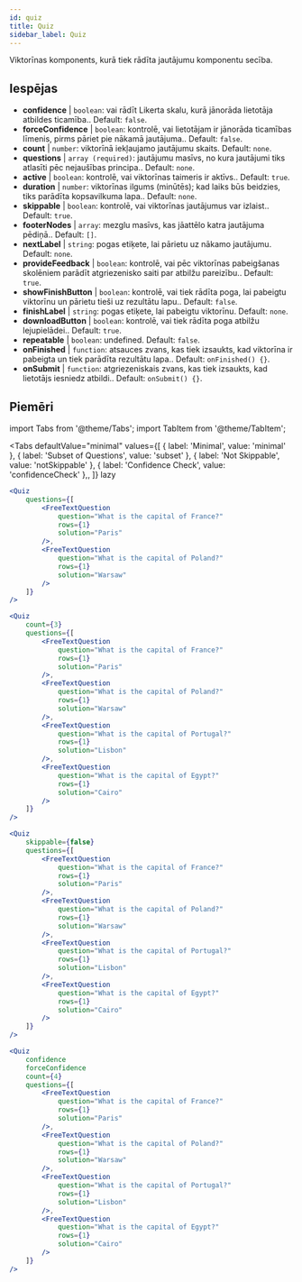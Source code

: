 ```yaml
---
id: quiz 
title: Quiz
sidebar_label: Quiz
---
```


Viktorīnas komponents, kurā tiek rādīta jautājumu komponentu secība.

## Iespējas

* __confidence__ | `boolean`: vai rādīt Likerta skalu, kurā jānorāda lietotāja atbildes ticamība.. Default: `false`.
* __forceConfidence__ | `boolean`: kontrolē, vai lietotājam ir jānorāda ticamības līmenis, pirms pāriet pie nākamā jautājuma.. Default: `false`.
* __count__ | `number`: viktorīnā iekļaujamo jautājumu skaits. Default: `none`.
* __questions__ | `array (required)`: jautājumu masīvs, no kura jautājumi tiks atlasīti pēc nejaušības principa.. Default: `none`.
* __active__ | `boolean`: kontrolē, vai viktorīnas taimeris ir aktīvs.. Default: `true`.
* __duration__ | `number`: viktorīnas ilgums (minūtēs); kad laiks būs beidzies, tiks parādīta kopsavilkuma lapa.. Default: `none`.
* __skippable__ | `boolean`: kontrolē, vai viktorīnas jautājumus var izlaist.. Default: `true`.
* __footerNodes__ | `array`: mezglu masīvs, kas jāattēlo katra jautājuma pēdiņā.. Default: `[]`.
* __nextLabel__ | `string`: pogas etiķete, lai pārietu uz nākamo jautājumu. Default: `none`.
* __provideFeedback__ | `boolean`: kontrolē, vai pēc viktorīnas pabeigšanas skolēniem parādīt atgriezenisko saiti par atbilžu pareizību.. Default: `true`.
* __showFinishButton__ | `boolean`: kontrolē, vai tiek rādīta poga, lai pabeigtu viktorīnu un pārietu tieši uz rezultātu lapu.. Default: `false`.
* __finishLabel__ | `string`: pogas etiķete, lai pabeigtu viktorīnu. Default: `none`.
* __downloadButton__ | `boolean`: kontrolē, vai tiek rādīta poga atbilžu lejupielādei.. Default: `true`.
* __repeatable__ | `boolean`: undefined. Default: `false`.
* __onFinished__ | `function`: atsauces zvans, kas tiek izsaukts, kad viktorīna ir pabeigta un tiek parādīta rezultātu lapa.. Default: `onFinished() {}`.
* __onSubmit__ | `function`: atgriezeniskais zvans, kas tiek izsaukts, kad lietotājs iesniedz atbildi.. Default: `onSubmit() {}`.


## Piemēri

import Tabs from '@theme/Tabs';
import TabItem from '@theme/TabItem';

<Tabs
    defaultValue="minimal"
    values={[
        { label: 'Minimal', value: 'minimal' },
        { label: 'Subset of Questions', value: 'subset' },
        { label: 'Not Skippable', value: 'notSkippable' },
        { label: 'Confidence Check', value: 'confidenceCheck' },,
    ]}
    lazy
>

<TabItem value="minimal">

```jsx live
<Quiz
    questions={[
        <FreeTextQuestion 
            question="What is the capital of France?" 
            rows={1} 
            solution="Paris" 
        />,
        <FreeTextQuestion 
            question="What is the capital of Poland?" 
            rows={1} 
            solution="Warsaw" 
        />
    ]}
/>
```
</TabItem>

<TabItem value="subset">

```jsx live
<Quiz
    count={3}
    questions={[
        <FreeTextQuestion 
            question="What is the capital of France?" 
            rows={1} 
            solution="Paris" 
        />,
        <FreeTextQuestion 
            question="What is the capital of Poland?" 
            rows={1} 
            solution="Warsaw" 
        />,
        <FreeTextQuestion 
            question="What is the capital of Portugal?" 
            rows={1} 
            solution="Lisbon" 
        />,     
        <FreeTextQuestion 
            question="What is the capital of Egypt?" 
            rows={1} 
            solution="Cairo" 
        />
    ]}
/>
```
</TabItem>

<TabItem value="notSkippable" >

```jsx live
<Quiz
    skippable={false}
    questions={[
        <FreeTextQuestion 
            question="What is the capital of France?" 
            rows={1} 
            solution="Paris" 
        />,
        <FreeTextQuestion 
            question="What is the capital of Poland?" 
            rows={1} 
            solution="Warsaw" 
        />,
        <FreeTextQuestion 
            question="What is the capital of Portugal?" 
            rows={1} 
            solution="Lisbon" 
        />,     
        <FreeTextQuestion 
            question="What is the capital of Egypt?" 
            rows={1} 
            solution="Cairo" 
        />
    ]}
/>
```
</TabItem>

<TabItem value="confidenceCheck">

```jsx live
<Quiz
    confidence
    forceConfidence
    count={4}
    questions={[
        <FreeTextQuestion 
            question="What is the capital of France?" 
            rows={1} 
            solution="Paris" 
        />,
        <FreeTextQuestion 
            question="What is the capital of Poland?" 
            rows={1} 
            solution="Warsaw" 
        />,
        <FreeTextQuestion 
            question="What is the capital of Portugal?" 
            rows={1} 
            solution="Lisbon" 
        />,     
        <FreeTextQuestion 
            question="What is the capital of Egypt?" 
            rows={1} 
            solution="Cairo" 
        />
    ]}
/>
```
</TabItem>

</Tabs>

